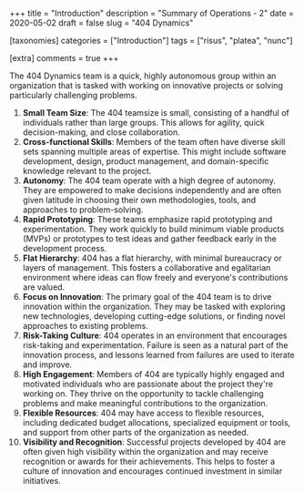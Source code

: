 +++
title = "Introduction"
description = "Summary of Operations - 2"
date = 2020-05-02
draft = false
slug = "404 Dynamics"

[taxonomies]
categories = ["Introduction"]
tags = ["risus", "platea", "nunc"]

[extra]
comments = true
+++

The 404 Dynamics team is a quick, highly autonomous group within an organization that is tasked with working on innovative projects or solving particularly challenging problems. 

1. **Small Team Size**: The 404 teamsize is small, consisting of a handful of individuals rather than large groups. This allows for agility, quick decision-making, and close collaboration.
2. **Cross-functional Skills**: Members of the team often have diverse skill sets spanning multiple areas of expertise. This might include software development, design, product management, and domain-specific knowledge relevant to the project.
3. **Autonomy**: The 404 team operate with a high degree of autonomy. They are empowered to make decisions independently and are often given latitude in choosing their own methodologies, tools, and approaches to problem-solving.
4. **Rapid Prototyping**: These teams emphasize rapid prototyping and experimentation. They work quickly to build minimum viable products (MVPs) or prototypes to test ideas and gather feedback early in the development process.
5. **Flat Hierarchy**: 404 has a flat hierarchy, with minimal bureaucracy or layers of management. This fosters a collaborative and egalitarian environment where ideas can flow freely and everyone's contributions are valued.
6. **Focus on Innovation**: The primary goal of the 404 team is to drive innovation within the organization. They may be tasked with exploring new technologies, developing cutting-edge solutions, or finding novel approaches to existing problems.
7. **Risk-Taking Culture**: 404 operates in an environment that encourages risk-taking and experimentation. Failure is seen as a natural part of the innovation process, and lessons learned from failures are used to iterate and improve.
8. **High Engagement**: Members of 404 are typically highly engaged and motivated individuals who are passionate about the project they're working on. They thrive on the opportunity to tackle challenging problems and make meaningful contributions to the organization.
9. **Flexible Resources**: 404 may have access to flexible resources, including dedicated budget allocations, specialized equipment or tools, and support from other parts of the organization as needed.
10. **Visibility and Recognition**: Successful projects developed by 404 are often given high visibility within the organization and may receive recognition or awards for their achievements. This helps to foster a culture of innovation and encourages continued investment in similar initiatives.
